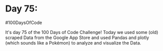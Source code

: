# Day 75:
#100DaysOfCode

It's day 75 of the 100 Days of Code Challenge! Today we used some (old) scraped Data from the Google App Store and used Pandas and plotly (which sounds like a Pokémon) to analyze and visualize the Data.